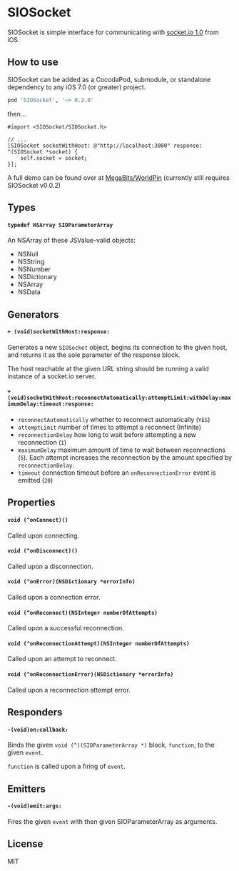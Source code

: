 
# SIOSocket

SIOSocket is simple interface for communicating with [socket.io 1.0](http://socket.io) from iOS.

## How to use

SIOSocket can be added as a CocodaPod, submodule, or standalone dependency to any iOS 7.0 (or greater) project.

```ruby
pod 'SIOSocket', '~> 0.2.0'
```

then...

```objc
#import <SIOSocket/SIOSocket.h>

// ...
[SIOSocket socketWithHost: @"http://localhost:3000" response: ^(SIOSocket *socket) {
    self.socket = socket;
}];
```

A full demo can be found over at [MegaBits/WorldPin](https://github.com/MegaBits/WorldPin) (currently still requires SIOSocket v0.0.2)

## Types

#### `typedef NSArray SIOParameterArray`

An NSArray of these JSValue-valid objects:

- NSNull       
- NSString      
- NSNumber      
- NSDictionary    
- NSArray       
- NSData

## Generators

#### `+ (void)socketWithHost:response:`

Generates a new `SIOSocket` object, begins its connection to the given host, and returns it as the sole parameter of the response block.

The host reachable at the given URL string should be running a valid instance of a socket.io server.

#### `+ (void)socketWithHost:reconnectAutomatically:attemptLimit:withDelay:maximumDelay:timeout:response:`

- `reconnectAutomatically` whether to reconnect automatically (`YES`)
- `attemptLimit` number of times to attempt a reconnect (Infinite)
- `reconnectionDelay` how long to wait before attempting a new
reconnection (`1`)
- `maximumDelay` maximum amount of time to wait between
reconnections (`5`). Each attempt increases the reconnection by
the amount specified by `reconnectionDelay`.
- `timeout` connection timeout before an `onReconnectionError` event is emitted (`20`)

## Properties

#### `void (^onConnect)()`

Called upon connecting.

#### `void (^onDisconnect)()`

Called upon a disconnection.

#### `void (^onError)(NSDictionary *errorInfo)`

Called upon a connection error.

#### `void (^onReconnect)(NSInteger numberOfAttempts)`

Called upon a successful reconnection.

#### `void (^onReconnectionAttempt)(NSInteger numberOfAttempts)`

Called upon an attempt to reconnect.

#### `void (^onReconnectionError)(NSDictionary *errorInfo)`

Called upon a reconnection attempt error.

## Responders

#### `-(void)on:callback:`

Binds the given `void (^)(SIOParameterArray *)` block, `function`, to the given `event`.

`function` is called upon a firing of `event`.

## Emitters

#### `-(void)emit:args:`

Fires the given `event` with then given SIOParameterArray as arguments.

## License

MIT
